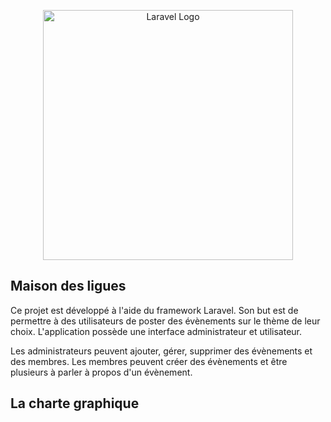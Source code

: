 <p align="center"><a href="https://laravel.com" target="_blank"><img src="https://raw.githubusercontent.com/laravel/art/master/logo-lockup/5%20SVG/2%20CMYK/1%20Full%20Color/laravel-logolockup-cmyk-red.svg" width="400" alt="Laravel Logo"></a></p>

## Maison des ligues

Ce projet est développé à l'aide du framework Laravel. Son but est de permettre à des utilisateurs de poster des évènements sur le thème de leur choix. L'application possède une interface administrateur et utilisateur.

Les administrateurs peuvent ajouter, gérer, supprimer des évènements et des membres.
Les membres peuvent créer des évènements et être plusieurs à parler à propos d'un évènement.

## La charte graphique
